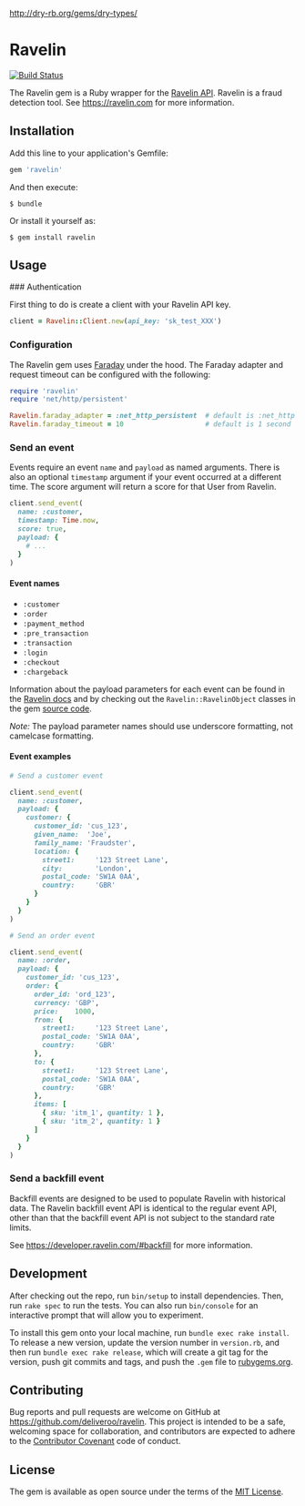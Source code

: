 http://dry-rb.org/gems/dry-types/


# Ravelin

[![Build Status](https://travis-ci.org/deliveroo/ravelin-ruby.svg?branch=master)](https://travis-ci.org/deliveroo/ravelin-ruby)

The Ravelin gem is a Ruby wrapper for the
[Ravelin API](https://developer.ravelin.com). Ravelin is a fraud detection
tool. See https://ravelin.com for more information.


## Installation

Add this line to your application's Gemfile:

```ruby
gem 'ravelin'
```

And then execute:

    $ bundle

Or install it yourself as:

    $ gem install ravelin

## Usage


### Authentication

First thing to do is create a client with your Ravelin API key.

```ruby
client = Ravelin::Client.new(api_key: 'sk_test_XXX')
```


### Configuration

The Ravelin gem uses [Faraday](https://github.com/lostisland/faraday) under the hood. The Faraday adapter and request
timeout can be configured with the following:

```ruby
require 'ravelin'
require 'net/http/persistent'

Ravelin.faraday_adapter = :net_http_persistent  # default is :net_http
Ravelin.faraday_timeout = 10                    # default is 1 second
```


### Send an event

Events require an event `name` and `payload` as named arguments. There is also an
optional `timestamp` argument if your event occurred at a different time. The score
argument will return a score for that User from Ravelin.

```ruby
client.send_event(
  name: :customer,
  timestamp: Time.now,
  score: true,
  payload: {
    # ...
  }
)
```


#### Event names

* `:customer`
* `:order`
* `:payment_method`
* `:pre_transaction`
* `:transaction`
* `:login`
* `:checkout`
* `:chargeback`

Information about the payload parameters for each event can be found in the
[Ravelin docs](https://developer.ravelin.com) and by checking out the
`Ravelin::RavelinObject` classes in the gem
[source code](https://github.com/deliveroo/ravelin-ruby/tree/master/lib).

*Note:* The payload parameter names should use underscore formatting, not
camelcase formatting.


#### Event examples

```ruby
# Send a customer event

client.send_event(
  name: :customer,
  payload: {
    customer: {
      customer_id: 'cus_123',
      given_name:  'Joe',
      family_name: 'Fraudster',
      location: {
        street1:     '123 Street Lane',
        city:        'London',
        postal_code: 'SW1A 0AA',
        country:     'GBR'
      }
    }
  }
)

# Send an order event

client.send_event(
  name: :order,
  payload: {
    customer_id: 'cus_123',
    order: {
      order_id: 'ord_123',
      currency: 'GBP',
      price:    1000,
      from: {
        street1:     '123 Street Lane',
        postal_code: 'SW1A 0AA',
        country:     'GBR'
      },
      to: {
        street1:     '123 Street Lane',
        postal_code: 'SW1A 0AA',
        country:     'GBR'
      },
      items: [
        { sku: 'itm_1', quantity: 1 },
        { sku: 'itm_2', quantity: 1 }
      ]
    }
  }
)
```

### Send a backfill event

Backfill events are designed to be used to populate Ravelin with historical
data. The Ravelin backfill event API is identical to the regular event API,
other than that the backfill event API is not subject to the standard rate
limits.

See https://developer.ravelin.com/#backfill for more information.


## Development

After checking out the repo, run `bin/setup` to install dependencies. Then, run
`rake spec` to run the tests. You can also run `bin/console` for an interactive
prompt that will allow you to experiment.

To install this gem onto your local machine, run `bundle exec rake install`. To
release a new version, update the version number in `version.rb`, and then run
`bundle exec rake release`, which will create a git tag for the version, push
git commits and tags, and push the `.gem` file to
[rubygems.org](https://rubygems.org).


## Contributing

Bug reports and pull requests are welcome on GitHub at
https://github.com/deliveroo/ravelin. This project is intended to be a safe,
welcoming space for collaboration, and contributors are expected to adhere to
the [Contributor Covenant](http://contributor-covenant.org) code of conduct.


## License

The gem is available as open source under the terms of the
[MIT License](http://opensource.org/licenses/MIT).
